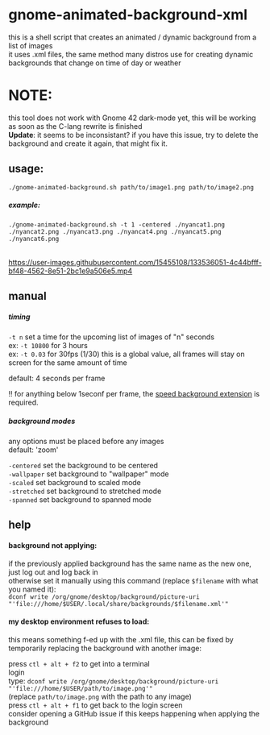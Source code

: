 # gnome-animated-background-xml

this is a shell script that creates an animated / dynamic background from a list of images <br>
it uses .xml files, the same method many distros use for creating dynamic backgrounds that change on time of day or weather

# NOTE:
this tool does not work with Gnome 42 dark-mode yet, this will be working as soon as the C-lang rewrite is finished<br>
**Update**: it seems to be inconsistant? if you have this issue, try to delete the background and create it again, that might fix it.

## usage:
```./gnome-animated-background.sh path/to/image1.png path/to/image2.png``` <br>
##### example: <br>
```./gnome-animated-background.sh -t 1 -centered ./nyancat1.png ./nyancat2.png ./nyancat3.png ./nyancat4.png ./nyancat5.png ./nyancat6.png```<br><br>



https://user-images.githubusercontent.com/15455108/133536051-4c44bfff-bf48-4562-8e51-2bc1e9a506e5.mp4







## manual

##### timing <br>
`-t n` set a time for the upcoming list of images of "n" seconds <br>
ex: `-t 10800` for 3 hours <br>
ex: `-t 0.03` for 30fps (1/30)
this is a global value, all frames will stay on screen for the same amount of time

default: 4 seconds per frame <br>

!! for anything below 1seconf per frame, the 
<a href="https://extensions.gnome.org/extension/4761/speed-background/" >speed background extension</a> 
is required.

##### background modes <br>

any options must be placed before any images <br>
default: 'zoom' <br>

`-centered` set the background to be centered <br>
`-wallpaper` set background to "wallpaper" mode <br>
`-scaled` set background to scaled mode <br>
`-stretched` set background to stretched mode <br>
`-spanned` set background to spanned mode

## help <br>

#### background not applying: <br>
if the previously applied background has the same name as the new one, just log out and log back in <br>
otherwise set it manually using this command (replace `$filename` with what you named it): <br>
`dconf write /org/gnome/desktop/background/picture-uri "'file:///home/$USER/.local/share/backgrounds/$filename.xml'"` <br>

#### my desktop environment refuses to load:
this means something f-ed up with the .xml file,  this can be fixed by temporarily replacing the background with another image: <br>

press `ctl + alt + f2` to get into a terminal <br>
login <br>
type: `dconf write /org/gnome/desktop/background/picture-uri "'file:///home/$USER/path/to/image.png'"` <br>
(replace `path/to/image.png` with the path to any image) <br>
press `ctl + alt + f1` to get back to the login screen <br>
consider opening a GitHub issue if this keeps happening when applying the background
